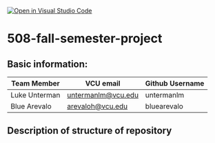 [![Open in Visual Studio Code](https://classroom.github.com/assets/open-in-vscode-c66648af7eb3fe8bc4f294546bfd86ef473780cde1dea487d3c4ff354943c9ae.svg)](https://classroom.github.com/online_ide?assignment_repo_id=8526636&assignment_repo_type=AssignmentRepo)
# 508-fall-semester-project

## Basic information:

| Team Member | VCU email          | Github Username |
| ----------- | ------------------ | --------------- |
| Luke Unterman        | untermanlm@vcu.edu | untermanlm      |
| Blue Arevalo        | arevaloh@vcu.edu   | bluearevalo     |

## Description of structure of repository
